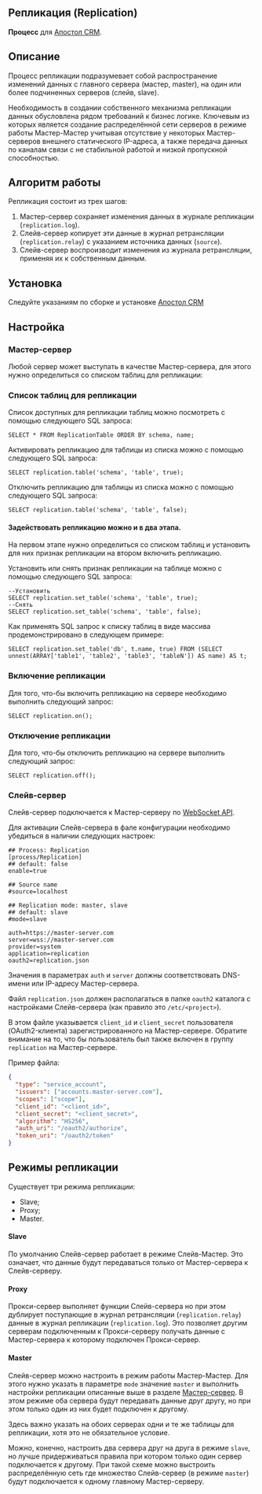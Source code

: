 Репликация (Replication)
-
**Процесс** для [Апостол CRM](https://github.com/apostoldevel/apostol-crm).

Описание
-
Процесс репликации подразумевает собой распространение изменений данных с главного сервера (мастер, master), на один или более подчиненных серверов (слейв, slave).

Необходимость в создании собственного механизма репликации данных обусловлена рядом требований к бизнес логике. Ключевым из которых является создание распределённой сети серверов в режиме работы Мастер-Мастер учитывая отсутствие у некоторых Мастер-серверов внешнего статического IP-адреса, а также передача данных по каналам связи с не стабильной работой и низкой пропускной способностью.

Алгоритм работы
-

Репликация состоит из трех шагов:

1. Мастер-сервер сохраняет изменения данных в журнале репликации (`replication.log`).
2. Слейв-сервер копирует эти данные в журнал ретрансляции (`replication.relay`) с указанием источника данных (`source`).
3. Слейв-сервер воспроизводит изменения из журнала ретрансляции, применяя их к собственным данным.

Установка
-
Следуйте указаниям по сборке и установке [Апостол CRM](https://github.com/apostoldevel/apostol-crm#%D1%81%D0%B1%D0%BE%D1%80%D0%BA%D0%B0-%D0%B8-%D1%83%D1%81%D1%82%D0%B0%D0%BD%D0%BE%D0%B2%D0%BA%D0%B0)

Настройка
-

### Мастер-сервер

Любой сервер может выступать в качестве Мастер-сервера, для этого нужно определиться со списком таблиц для репликации:

### Список таблиц  для репликации

Список доступных для репликации таблиц можно посмотреть с помощью следующего SQL запроса:

```postgresql
SELECT * FROM ReplicationTable ORDER BY schema, name;
```

Активировать репликацию для таблицы из списка можно с помощью следующего SQL запроса:

```postgresql
SELECT replication.table('schema', 'table', true);
```

Отключить репликацию для таблицы из списка можно с помощью следующего SQL запроса:

```postgresql
SELECT replication.table('schema', 'table', false);
```

#### Задействовать репликацию можно и в два этапа.

На первом этапе нужно определиться со списком таблиц и установить для них признак репликации на втором включить репликацию.

Установить или снять признак репликации на таблице можно с помощью следующего SQL запроса:

```postgresql
--Установить
SELECT replication.set_table('schema', 'table', true);
--Снять
SELECT replication.set_table('schema', 'table', false);
```
Как применять SQL запрос к списку таблиц в виде массива продемонстрировано в следующем примере:

```postgresql
SELECT replication.set_table('db', t.name, true) FROM (SELECT unnest(ARRAY['table1', 'table2', 'table3', 'tableN']) AS name) AS t;
```

### Включение репликации

Для того, что-бы включить репликацию на сервере необходимо выполнить следующий запрос:

```postgresql
SELECT replication.on();
```

### Отключение репликации

Для того, что-бы отключить репликацию на сервере выполнить следующий запрос:

```postgresql
SELECT replication.off();
```

### Слейв-сервер

Слейв-сервер подключается к Мастер-серверу по [WebSocket API](https://github.com/apostoldevel/module-WebSocketAPI).

Для активации Слейв-сервера в фале конфигурации необходимо убедиться в наличии следующих настроек:
```
## Process: Replication
[process/Replication]
## default: false
enable=true

## Source name
#source=localhost

## Replication mode: master, slave
## default: slave
#mode=slave

auth=https://master-server.com
server=wss://master-server.com
provider=system
application=replication
oauth2=replication.json
```

Значения в параметрах `auth` и `server` должны соответствовать DNS-имени или IP-адресу Мастер-сервера.

Файл `replication.json` должен располагаться в папке `oauth2` каталога с настройками Слейв-сервера (как правило это `/etc/<project>`).

В этом файле указывается `client_id` и `client_secret` пользователя (OAuth2-клиента) зарегистрированного на Мастер-сервере. Обратите внимание на то, что бы пользователь был также включен в группу `replication` на Мастер-сервере.

Пример файла:

```json
{
  "type": "service_account",
  "issuers": ["accounts.master-server.com"],
  "scopes": ["scope"],
  "client_id": "<client_id>",
  "client_secret": "<client_secret>",
  "algorithm": "HS256",
  "auth_uri": "/oauth2/authorize",
  "token_uri": "/oauth2/token"
}
```

Режимы репликации
-

Существует три режима репликации:

- Slave;
- Proxy;
- Master.

#### Slave

По умолчанию Слейв-сервер работает в режиме Слейв-Мастер. Это означает, что данные будут передаваться только от Мастер-сервера к Слейв-серверу.

#### Proxy

Прокси-сервер выполняет функции Слейв-сервера но при этом дублирует поступающие в журнал ретрансляции (`replication.relay`) данные в журнал репликации (`replication.log`). Это позволяет другим серверам подключенным к Прокси-серверу получать данные с Мастер-сервера к которому подключен Прокси-сервер.

#### Master

Слейв-сервер можно настроить в режим работы Мастер-Мастер. Для этого нужно указать в параметре `mode` значение `master` и выполнить настройки репликации описанные выше в разделе [Мастер-сервер](#Мастер-сервер). В этом режиме оба сервера будут передавать данные друг другу, но при этом только один из них будет подключен к другому.

Здесь важно указать на обоих серверах одни и те же таблицы для репликации, хотя это не обязательное условие.

Можно, конечно, настроить два сервера друг на друга в режиме `slave`, но лучше придерживаться правила при котором только один сервер подключается к другому. При такой схеме можно выстроить распределённую сеть где множество Слейв-сервер (в режиме `master`) будут подключается к одному главному Мастер-серверу.

